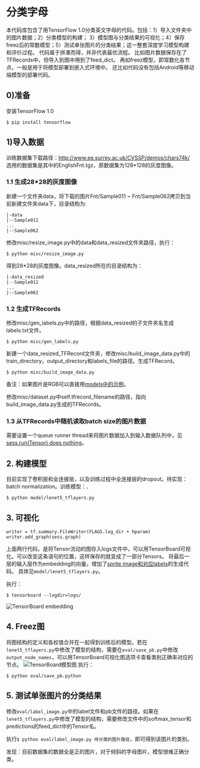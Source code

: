 # 分类字母

本代码库包含了用TensorFlow 1.0分类英文字母的代码。包括：1）导入文件夹中的图片数据；2）分类模型的构建；
3）模型图与分类结果的可视化；4）保存freez后的常数模型；5）测试单张图片的分类结果；这一整套深度学习模型构建和评价过程。
代码属于拼凑而得，并非代表最优流程。
比如图片数据保存在了TFRecords中，但导入到图中用到了feed_dict。
再如freez模型，即常数化各节点，一般是用于将模型部署到嵌入式环境中。
还比如代码没有包括Android等移动端模型的部署代码。

## 0)准备

安装TensorFlow 1.0
```
$ pip install tensorflow
```

## 1)导入数据

训练数据集下载路径：http://www.ee.surrey.ac.uk/CVSSP/demos/chars74k/ 
选用的数据集是其中的EnglishFnt.tgz，原数据集为128*128的灰度图像。

### 1.1 生成28*28的灰度图像
新建一个文件夹data，将下载的图片Fnt/Sample011 ~ Fnt/Sample062拷贝到当前新建文件夹data下，目录结构为:
```
|-data
|--Sample011
...
|--Sample062
```
修改misc/resize_image.py中的data和data_resized文件夹路径，执行：
```
$ python misc/resize_image.py
```
得到28*28的灰度图像。data_resized所在的目录结构为：
```
|-data_resized
|--Sample011
...
|--Sample062
```
### 1.2 生成TFRecords
修改misc/gen_labels.py中的路径，根据data_resized的子文件夹名生成labels.txt文件。
```
$ python misc/gen_labels.py 
```
新建一个data_resized_TFRecord文件夹，修改misc/build_image_data.py中的train_directory，output_directory和labels_file的路径。生成TFRecord。
```
$ python misc/build_image_data.py
```    
备注：如果图片是RGB可以直接用[models中的示例](https://github.com/tensorflow/models/blob/master/inception/inception/data/build_image_data.py)。

修改misc/dataset.py中self.tfrecord_filename的路径，指向build_image_data.py生成的TFRecords。

### 1.3 从TFRecords中随机读取batch size的图片数据
需要设置一个queue runner thread来将图片数据加入到输入数据队列中，见[sess.run(Tensor) does nothing](https://stackoverflow.com/questions/41276012/sess-runtensor-does-nothing)。

## 2. 构建模型
目前实现了卷积层和全连接层，以及训练过程中全连接层的dropout。待实现：batch normalization。训练模型：、
```
$ python model/lenet5_tflayers.py
```
## 3. 可视化
```
writer = tf.summary.FileWriter(FLAGS.log_dir + hparam)
writer.add_graph(sess.graph)
```
上面两行代码，是将Tensor流动的图存入logs文件中，可以用TensorBoard可视化。可以改变这条语句的位置，这样保存的就变成了一部分Tensors。
将最后一层的输入层作为embedding的向量。增加了[sprite image和对应labels](https://www.tensorflow.org/get_started/embedding_viz#images)的生成代码。
具体见`model/lenet5_tflayers.py`。

执行：
```
$ tensorboard --logdir=logs/
```
![TensorBoard embedding](https://cloud.githubusercontent.com/assets/19688861/23508405/74e28e32-ff8c-11e6-88f1-8f9ed07e87f1.png)

## 4. Freez图
将图结构的定义和各权值合并在一起得到训练后的模型。若在`lenet5_tflayers.py`中修改了模型的结构，需要在`eval/save_pb.py`中修改`output_node_names`，可以用TensorBoard可视化图选项卡查看类别正确率对应的节点。
![TensorBoard模型图](https://cloud.githubusercontent.com/assets/19688861/23507401/e21fdcac-ff87-11e6-968e-b042295b5a0b.png)
执行：
```
$ python eval/save_pb.python
```

## 5. 测试单张图片的分类结果
修改`eval/label_image.py`中的label文件和pb文件的路径。如果在`lenet5_tflayers.py`中修改了模型的结构，需要修改文件中的softmax_tensor和predictions的feed_dict中的Tensor名。

执行`$ python eval/label_image.py 待分类的图片路径`，即可得到该图片的类别。

发现：目前数据集的数据全是正的图片，对于倾斜的字母图片，模型很难正确分类。
